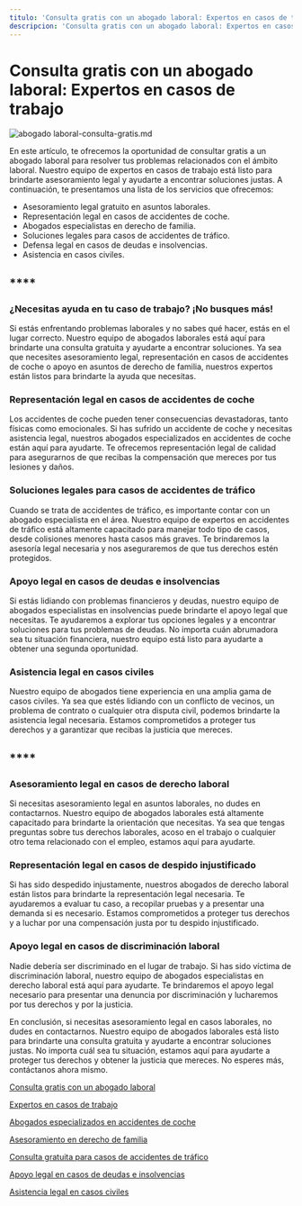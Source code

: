 ```yaml
---
titulo: 'Consulta gratis con un abogado laboral: Expertos en casos de trabajo'
descripcion: 'Consulta gratis con un abogado laboral: Expertos en casos de trabajo.'
---
```


# **Consulta gratis con un abogado laboral: Expertos en casos de trabajo**

 ![abogado laboral-consulta-gratis.md](./img/abogado-laboral-consulta-gratis-1.webp)



En este artículo, te ofrecemos la oportunidad de consultar gratis a un abogado laboral para resolver tus problemas relacionados con el ámbito laboral. Nuestro equipo de expertos en casos de trabajo está listo para brindarte asesoramiento legal y ayudarte a encontrar soluciones justas. A continuación, te presentamos una lista de los servicios que ofrecemos:

- Asesoramiento legal gratuito en asuntos laborales.
- Representación legal en casos de accidentes de coche.
- Abogados especialistas en derecho de familia.
- Soluciones legales para casos de accidentes de tráfico.
- Defensa legal en casos de deudas e insolvencias.
- Asistencia en casos civiles.

## ****

### **¿Necesitas ayuda en tu caso de trabajo? ¡No busques más!**

Si estás enfrentando problemas laborales y no sabes qué hacer, estás en el lugar correcto. Nuestro equipo de abogados laborales está aquí para brindarte una consulta gratuita y ayudarte a encontrar soluciones. Ya sea que necesites asesoramiento legal, representación en casos de accidentes de coche o apoyo en asuntos de derecho de familia, nuestros expertos están listos para brindarte la ayuda que necesitas.

### **Representación legal en casos de accidentes de coche**

Los accidentes de coche pueden tener consecuencias devastadoras, tanto físicas como emocionales. Si has sufrido un accidente de coche y necesitas asistencia legal, nuestros abogados especializados en accidentes de coche están aquí para ayudarte. Te ofrecemos representación legal de calidad para asegurarnos de que recibas la compensación que mereces por tus lesiones y daños.

### **Soluciones legales para casos de accidentes de tráfico**

Cuando se trata de accidentes de tráfico, es importante contar con un abogado especialista en el área. Nuestro equipo de expertos en accidentes de tráfico está altamente capacitado para manejar todo tipo de casos, desde colisiones menores hasta casos más graves. Te brindaremos la asesoría legal necesaria y nos aseguraremos de que tus derechos estén protegidos.

### **Apoyo legal en casos de deudas e insolvencias**

Si estás lidiando con problemas financieros y deudas, nuestro equipo de abogados especialistas en insolvencias puede brindarte el apoyo legal que necesitas. Te ayudaremos a explorar tus opciones legales y a encontrar soluciones para tus problemas de deudas. No importa cuán abrumadora sea tu situación financiera, nuestro equipo está listo para ayudarte a obtener una segunda oportunidad.

### **Asistencia legal en casos civiles**

Nuestro equipo de abogados tiene experiencia en una amplia gama de casos civiles. Ya sea que estés lidiando con un conflicto de vecinos, un problema de contrato o cualquier otra disputa civil, podemos brindarte la asistencia legal necesaria. Estamos comprometidos a proteger tus derechos y a garantizar que recibas la justicia que mereces.

## ****

### **Asesoramiento legal en casos de derecho laboral**

Si necesitas asesoramiento legal en asuntos laborales, no dudes en contactarnos. Nuestro equipo de abogados laborales está altamente capacitado para brindarte la orientación que necesitas. Ya sea que tengas preguntas sobre tus derechos laborales, acoso en el trabajo o cualquier otro tema relacionado con el empleo, estamos aquí para ayudarte.

### **Representación legal en casos de despido injustificado**

Si has sido despedido injustamente, nuestros abogados de derecho laboral están listos para brindarte la representación legal necesaria. Te ayudaremos a evaluar tu caso, a recopilar pruebas y a presentar una demanda si es necesario. Estamos comprometidos a proteger tus derechos y a luchar por una compensación justa por tu despido injustificado.

### **Apoyo legal en casos de discriminación laboral**

Nadie debería ser discriminado en el lugar de trabajo. Si has sido víctima de discriminación laboral, nuestro equipo de abogados especialistas en derecho laboral está aquí para ayudarte. Te brindaremos el apoyo legal necesario para presentar una denuncia por discriminación y lucharemos por tus derechos y por la justicia.



En conclusión, si necesitas asesoramiento legal en casos laborales, no dudes en contactarnos. Nuestro equipo de abogados laborales está listo para brindarte una consulta gratuita y ayudarte a encontrar soluciones justas. No importa cuál sea tu situación, estamos aquí para ayudarte a proteger tus derechos y obtener la justicia que mereces. No esperes más, contáctanos ahora mismo.

[Consulta gratis con un abogado laboral](https://www.ejemplo.com/consulta-abogado-laboral-gratis)

[Expertos en casos de trabajo](https://www.ejemplo.com/expertos-trabajo)

[Abogados especializados en accidentes de coche](https://www.ejemplo.com/abogados-accidentes-coche)

[Asesoramiento en derecho de familia](https://www.ejemplo.com/asesoramiento-derecho-familia)

[Consulta gratuita para casos de accidentes de tráfico](https://www.ejemplo.com/consulta-gratis-accidentes-trafico)

[Apoyo legal en casos de deudas e insolvencias](https://www.ejemplo.com/apoyo-legal-deudas-insolvencias)

[Asistencia legal en casos civiles](https://www.ejemplo.com/asistencia-legal-casos-civiles)
